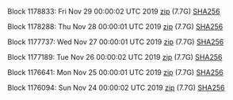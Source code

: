 Block 1178833: Fri Nov 29 00:00:02 UTC 2019 [zip](https://dash-bootstrap.ams3.digitaloceanspaces.com/mainnet/2019-11-29/bootstrap.dat.zip) (7.7G) [SHA256](https://dash-bootstrap.ams3.digitaloceanspaces.com/mainnet/2019-11-29/sha256.txt)

Block 1178288: Thu Nov 28 00:00:01 UTC 2019 [zip](https://dash-bootstrap.ams3.digitaloceanspaces.com/mainnet/2019-11-28/bootstrap.dat.zip) (7.7G) [SHA256](https://dash-bootstrap.ams3.digitaloceanspaces.com/mainnet/2019-11-28/sha256.txt)

Block 1177737: Wed Nov 27 00:00:01 UTC 2019 [zip](https://dash-bootstrap.ams3.digitaloceanspaces.com/mainnet/2019-11-27/bootstrap.dat.zip) (7.7G) [SHA256](https://dash-bootstrap.ams3.digitaloceanspaces.com/mainnet/2019-11-27/sha256.txt)

Block 1177189: Tue Nov 26 00:00:02 UTC 2019 [zip](https://dash-bootstrap.ams3.digitaloceanspaces.com/mainnet/2019-11-26/bootstrap.dat.zip) (7.7G) [SHA256](https://dash-bootstrap.ams3.digitaloceanspaces.com/mainnet/2019-11-26/sha256.txt)

Block 1176641: Mon Nov 25 00:00:01 UTC 2019 [zip](https://dash-bootstrap.ams3.digitaloceanspaces.com/mainnet/2019-11-25/bootstrap.dat.zip) (7.7G) [SHA256](https://dash-bootstrap.ams3.digitaloceanspaces.com/mainnet/2019-11-25/sha256.txt)

Block 1176094: Sun Nov 24 00:00:02 UTC 2019 [zip](https://dash-bootstrap.ams3.digitaloceanspaces.com/mainnet/2019-11-24/bootstrap.dat.zip) (7.7G) [SHA256](https://dash-bootstrap.ams3.digitaloceanspaces.com/mainnet/2019-11-24/sha256.txt)
